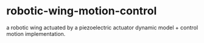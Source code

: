 # robotic-wing-motion-control

a robotic wing actuated by a piezoelectric actuator dynamic model + control motion implementation.

